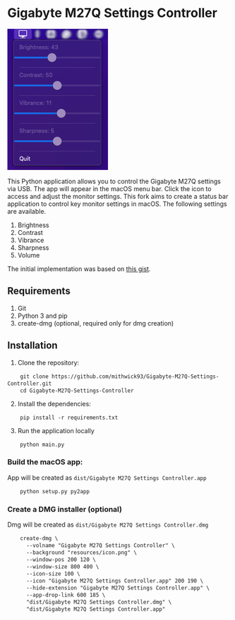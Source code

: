 # Gigabyte M27Q Settings Controller

![sample](resources/sample.png)

This Python application allows you to control the Gigabyte M27Q settings via USB.
The app will appear in the macOS menu bar. Click the icon to access and adjust the monitor settings.
This fork aims to create a status bar application to control key monitor settings in macOS.
The following settings are available.

1. Brightness
2. Contrast
3. Vibrance
4. Sharpness
5. Volume

The initial implementation was based on [this gist](https://gist.github.com/wadimw/4ac972d07ed1f3b6f22a101375ecac41).

## Requirements

1. Git
2. Python 3 and pip
3. create-dmg (optional, required only for dmg creation)

## Installation

1. Clone the repository:

```shell
    git clone https://github.com/mithwick93/Gigabyte-M27Q-Settings-Controller.git
    cd Gigabyte-M27Q-Settings-Controller
```

2. Install the dependencies:

```shell
    pip install -r requirements.txt
```

3. Run the application locally

```shell
    python main.py
```

### Build the macOS app:

App will be created as  ``dist/Gigabyte M27Q Settings Controller.app``

```shell
    python setup.py py2app
```

### Create a DMG installer (optional)

Dmg will be created as ``dist/Gigabyte M27Q Settings Controller.dmg``

```shell
    create-dmg \
      --volname "Gigabyte M27Q Settings Controller" \
      --background "resources/icon.png" \
      --window-pos 200 120 \
      --window-size 800 400 \
      --icon-size 100 \
      --icon "Gigabyte M27Q Settings Controller.app" 200 190 \
      --hide-extension "Gigabyte M27Q Settings Controller.app" \
      --app-drop-link 600 185 \
      "dist/Gigabyte M27Q Settings Controller.dmg" \
      "dist/Gigabyte M27Q Settings Controller.app"
```
